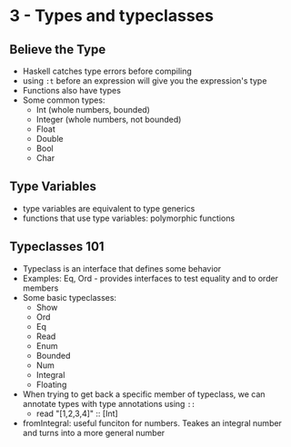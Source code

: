 # 3 - Types and typeclasses

## Believe the Type

- Haskell catches type errors before compiling
- using `:t` before an expression will give you the expression's type
- Functions also have types
- Some common types:
  - Int (whole numbers, bounded)
  - Integer (whole numbers, not bounded)
  - Float
  - Double
  - Bool
  - Char

## Type Variables

- type variables are equivalent to type generics
- functions that use type variables: polymorphic functions

## Typeclasses 101

- Typeclass is an interface that defines some behavior
- Examples: Eq, Ord - provides interfaces to test equality and to order members
- Some basic typeclasses:
  - Show
  - Ord
  - Eq
  - Read
  - Enum
  - Bounded
  - Num
  - Integral
  - Floating
- When trying to get back a specific member of typeclass, we can annotate types with type annotations using `::`
  - read "[1,2,3,4]" :: [Int]
- fromIntegral: useful funciton for numbers. Teakes an integral number and turns into a more general number
